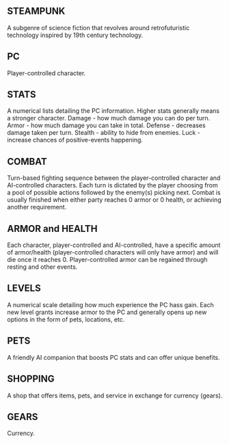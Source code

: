 ## STEAMPUNK
A subgenre of science fiction that revolves around retrofuturistic technology inspired by 19th century technology. 

## PC
Player-controlled character.

## STATS
A numerical lists detailing the PC information. Higher stats generally means a stronger character. 
Damage - how much damage you can do per turn. 
Armor - how much damage you can take in total.
Defense - decreases damage taken per turn.
Stealth - ability to hide from enemies.
Luck - increase chances of positive-events happening.

## COMBAT
Turn-based fighting sequence between the player-controlled character and AI-controlled characters. Each turn is dictated by the player choosing from a pool of possible actions followed by the enemy(s) picking next. Combat is usually finished when either party reaches 0 armor or 0 health, or achieving another requirement.

## ARMOR and HEALTH
Each character, player-controlled and AI-controlled, have a specific amount of armor/health (player-controlled characters will only have armor) and will die once it reaches 0. Player-controlled armor can be regained through resting and other events.

## LEVELS
A numerical scale detailing how much experience the PC hass gain. Each new level grants increase armor to the PC and generally opens up new options in the form of pets, locations, etc.

## PETS
A friendly AI companion that boosts PC stats and can offer unique benefits.

## SHOPPING
A shop that offers items, pets, and service in exchange for currency (gears).

## GEARS
Currency.
